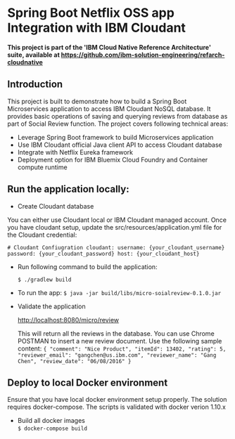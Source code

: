 # Spring Boot Netflix OSS app Integration with IBM Cloudant

**This project is part of the 'IBM Cloud Native Reference Architecture' suite, available at https://github.com/ibm-solution-engineering/refarch-cloudnative**

## Introduction

This project is built to demonstrate how to build a Spring Boot Microservices application to access IBM Cloudant NoSQL database. It provides basic operations of saving and querying reviews from database as part of Social Review function. The project covers following technical areas:

 - Leverage Spring Boot framework to build Microservices application
 - Use IBM Cloudant official Java client API to access Cloudant database
 - Integrate with Netflix Eureka framework
 - Deployment option for IBM Bluemix Cloud Foundry and Container compute runtime



## Run the application locally:

 - Create Cloudant database

 You can either use Cloudant local or IBM Cloudant managed account. Once you have cloudant setup, update the src/resources/application.yml file for the Cloudant credential:

  `# Cloudant Confiugration
   cloudant:
    username: {your_cloudant_username}
    password: {your_cloudant_password}
    host: {your_cloudant_host}`

 - Run following command to build the application:

 	`$ ./gradlew build`

 - To run the app:
 	`$ java -jar build/libs/micro-soialreview-0.1.0.jar`

 - Validate the application

     [http://localhost:8080/micro/review](http://localhost:8080/micro/review)

     This will return all the reviews in the database.
     You can use Chrome POSTMAN to insert a new review document. Use the following sample content:
     `{
        "comment": "Nice Product",
        "itemId": 13402,
        "rating": 5,
        "reviewer_email": "gangchen@us.ibm.com",
        "reviewer_name": "Gang Chen",
        "review_date": "06/08/2016"
    }`



## Deploy to local Docker environment

 Ensure that you have local docker environment setup properly. The solution requires docker-compose.
 The scripts is validated with docker verion 1.10.x

- Build all docker images  
     `$ docker-compose build`

